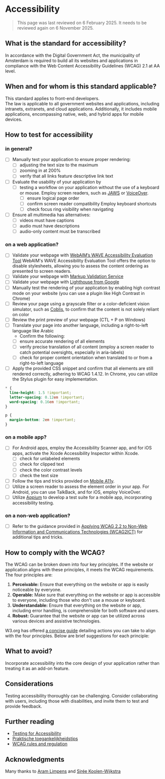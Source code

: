 # Accessibility

> This page was last reviewed on 6 February 2025. It needs to be reviewed again on 6 November 2025.

## What is the standard for accessibility?

In accordance with the Digital Government Act, the municipality of Amsterdam is required to build all its websites and applications in compliance with the Web Content Accessibility Guidelines (WCAG) 2.1 at AA level.

## When and for whom is this standard applicable?

This standard applies to front-end developers.\
The law is applicable to all government websites and applications, including intranets, extranets, and cloud applications. Additionally, it includes mobile applications, encompassing native, web, and hybrid apps for mobile devices.

## How to test for accessibility

### in general?

- [ ] Manually test your application to ensure proper rendering:
  - [ ] adjusting the text size to the maximum
  - [ ] zooming in at 200%
  - [ ] verify that all links feature descriptive link text
- [ ] Evaluate the usability of your application by
  - [ ] testing a workflow on your application without the use of a keyboard or mouse. Employ screen readers, such as [JAWS](https://accessibility.psu.edu/screenreaders/jawscommands/) or [VoiceOver](https://support.apple.com/guide/voiceover-guide/welcome/web).
    - [ ] ensure logical page order
    - [ ] confirm screen reader compatibility
 Employ keyboard shortcuts
    - [ ] check focus ring visibility when navigating
- [ ] Ensure all multimedia has alternatives:
  - [ ] videos must have captions
  - [ ] audio must have descriptions
  - [ ] audio-only content must be transcribed

### on a web application?

- [ ] Validate your webpage with [WebAIM’s WAVE Accessibility Evaluation Tool](https://wave.webaim.org/standalone) WebAIM's WAVE Accessibility Evaluation Tool offers the option to disable stylesheets, allowing you to assess the content ordering as presented to screen readers.
- [ ] Validate your webpage with [Markup Validation Service](https://validator.w3.org/)
- [ ] Validate your webpage with [Lighthouse from Google](https://developer.chrome.com/docs/lighthouse/overview)
- [ ] Manually test the rendering of your application by enabling high contrast mode on your website (you can use a plugin like High Contrast in Chrome)
- [ ] Review your page using a grayscale filter or a color-deficient vision simulator, such as [Coblis](https://www.color-blindness.com/coblis-color-blindness-simulator/), to confirm that the content is not solely reliant on color
- [ ] Review the print preview of your webpage (CTL + P on Windows)
- [ ] Translate your page into another language, including a right-to-left language like Arabic
  - Confirm the following:
  - [ ] ensure accurate rendering of all elements
  - [ ] verify precise translation of all content (employ a screen reader to catch potential oversights, especially in aria-labels)
  - [ ] check for proper content orientation when translated to or from a right-to-left language
- [ ] Apply the provided CSS snippet and confirm that all elements are still rendered correctly, adhering to WCAG 1.4.12. In Chrome, you can utilize the Stylus plugin for easy implementation.

```css
* {
  line-height: 1.5 !important;
  letter-spacing: 0.12em !important;
  word-spacing: 0.16em !important;
} 

p {
  margin-bottom: 2em !important;
}
```

### on a mobile app?

- [ ] For Android apps, employ the Accessibility Scanner app, and for iOS apps, activate the Xcode Accessibility Inspector within Xcode.
  - [ ] check for unlabeled elements
  - [ ] check for clipped text
  - [ ] check the color contrast levels
  - [ ] check the text size
- [ ] Follow the tips and tricks provided on [Mobile A11y](https://mobilea11y.com/).
- [ ] Utilize a screen reader to assess the element order in your app. For Android, you can use TalkBack, and for iOS, employ VoiceOver.
- [ ] Utilize [Appium](http://appium.io/docs/en/latest/) to develop a test suite for a mobile app, incorporating accessibility testing.

### on a non-web application?

- [ ] Refer to the guidance provided in [Applying WCAG 2.2 to Non-Web Information and Communications Technologies (WCAG2ICT)](https://www.w3.org/TR/wcag2ict-22/#introduction) for additional tips and tricks.

## How to comply with the WCAG?

The WCAG can be broken down into four key principles. If the website or application aligns with these principles, it meets the WCAG requirements. The four principles are:

1. **Perceivable:** Ensure that everything on the website or app is easily noticeable by everyone.
2. **Operable:** Make sure that everything on the website or app is accessible to everyone, including those who don't use a mouse or keyboard.
3. **Understandable:** Ensure that everything on the website or app, including error handling, is comprehensible for both software and users.
4. **Robust:** Guarantee that the website or app can be utilized across various devices and assistive technologies.

W3.org has offered [a concise guide](https://www.w3.org/WAI/WCAG22/quickref/?versions=2.0) detailing actions you can take to align with the four principles. Below are brief suggestions for each principle:

## What to avoid?

Incorporate accessibility into the core design of your application rather than treating it as an add-on feature.

## Considerations

Testing accessibility thoroughly can be challenging. Consider collaborating with users, including those with disabilities, and invite them to test and provide feedback.

## Further reading

- [Testing for Accessibility](https://accessibility.psu.edu/testing/protocol/)
- [Praktische toegankelijkheidstips](https://www.digitoegankelijk.nl/aan-de-slag/tips)
- [WCAG rules and regulation](https://wcag.nl/kennis/wet-en-regelgeving/)

## Acknowledgments

Many thanks to [Aram Limpens](https://github.com/alimpens) and [Sirée Koolen-Wijkstra](https://github.com/SireeKoolenWijkstra)
